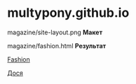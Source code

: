# multypony.github.io
magazine/site-layout.png **Макет**


magazine/fashion.html **Результат**

[Fashion](https://multypony.github.io/magazine/fashion.html)

[Дося](https://multypony.github.io/dosya/dosya.html)
